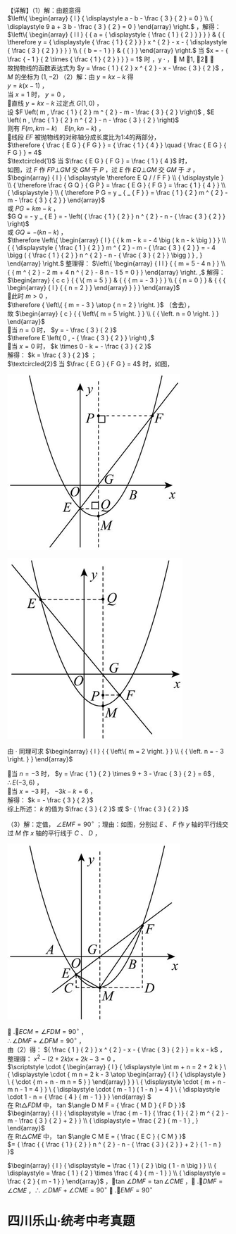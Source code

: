 【详解】（1）解：由题意得  
$\left\{ \begin{array} { l } { \displaystyle a - b - \frac { 3 } { 2 } = 0 } \\ { \displaystyle 9 a + 3 b - \frac { 3 } { 2 } = 0 } \end{array} \right.$ ，解得： $\left\{ \begin{array} { l l } { { a = { \displaystyle { \frac { 1 } { 2 } } } } } & { { \therefore y = { \displaystyle { \frac { 1 } { 2 } } } x ^ { 2 } - x - { \displaystyle { \frac { 3 } { 2 } } } } } \\ { { b = - 1 } } & { { } } \end{array} \right.$ 当 $x = - { \frac { - 1 } { 2 \times { \frac { 1 } { 2 } } } } = 1$ 时 ，y $\cdot$ ， M 1, 2 ，  
故抛物线的函数表达式为 $y = \frac { 1 } { 2 } x ^ { 2 } - x - \frac { 3 } { 2 }$ ， $M$ 的坐标为 $\left( 1 , - 2 \right)$ （2）解：由 $y = k x - k$ 得  
$y = k \left( x - 1 \right)$ ，  
当 $x = 1$ 时， $y = 0$ ，  
直线 $y = k x - k$ 过定点 $G \big ( 1 , 0 \big )$ ，  
设 $F \left( m , \frac { 1 } { 2 } m ^ { 2 } - m - \frac { 3 } { 2 } \right)$ , $E \left( n , \frac { 1 } { 2 } n ^ { 2 } - n - \frac { 3 } { 2 } \right)$   
则有 $F { \big ( } m , k m - k { \big ) } \quad E { \big ( } n , k n - k { \big ) }$ ，  
线段 $E F$ 被抛物线的对称轴分成长度比为1:4的两部分，  
$\therefore { \frac { E G } { F G } } = { \frac { 1 } { 4 } } \quad { \frac { E G } { F G } } = 4$   
$\textcircled{1}$ 当 $\frac { E G } { F G } = \frac { 1 } { 4 }$ 时，  
如图，过 $F$ 作 $F P \bot G M$ 交 $G M$ 于 $P$ ，过 $E$ 作 $E Q \bot G M$ 交 $G M$ 于 $\mathcal { Q }$ ，$\begin{array} { l } { \displaystyle \therefore E Q / / F F } \\ { \displaystyle } \\ { \therefore \frac { G Q } { G P } = \frac { E G } { F G } = \frac { 1 } { 4 } } \\ { \displaystyle } \\ { \therefore P G = y _ { _ { F } } = \frac { 1 } { 2 } m ^ { 2 } - m - \frac { 3 } { 2 } } \end{array}$   
或 $P G = k m - k$ ，  
$G Q = - y _ { E } = - \left( { \frac { 1 } { 2 } } n ^ { 2 } - n - { \frac { 3 } { 2 } } \right)$   
或 $G Q = - { \big ( } k n - k { \big ) }$ ，  
$\therefore \left\{ \begin{array} { l } { { k m - k = - 4 \big ( k n - k \big ) } } \\ { { \displaystyle { \frac { 1 } { 2 } } m ^ { 2 } - m - { \frac { 3 } { 2 } } = - 4 \bigg ( { \frac { 1 } { 2 } } n ^ { 2 } - n - { \frac { 3 } { 2 } } \bigg ) } , } \end{array} \right.$ 整理得： $\left\{ \begin{array} { l l } { { m = 5 - 4 n } } \\ { { m ^ { 2 } - 2 m + 4 n ^ { 2 } - 8 n - 1 5 = 0 } } \end{array} \right. ,$ 解得： $\begin{array} { c c } { { \{ m = 5  } }  & { { {  m = - 3  } } } \\ { { n = 0 } } & { { {  \begin{array} { l } { { n = 2 } } \end{array} } } } \end{array}$   
此时 $m > 0$ ，  
$\therefore { \left\{ { m = - 3 } \atop { n = 2 } \right. }$ （舍去），  
故 $\begin{array} { c } { { \left\{ m = 5 \right. } }  \\ { { \left. n = 0 \right. } } \end{array}$   
当 $n = 0$ 时， $y = - \frac { 3 } { 2 }$   
$\therefore E \left( 0 , - { \frac { 3 } { 2 } } \right) ,$   
当 $x = 0$ 时， $k \times 0 - k = - \frac { 3 } { 2 }$   
解得： $k = \frac { 3 } { 2 }$ ；  
$\textcircled{2}$ 当 $\frac { E G } { F G } = 4$ 时，如图，

![](<../../qs_image_DB/专题3-1_二次函数中的10类定值、定点问题（解析版）/f53602700f11b1f7688284ade4fd2da1b14efb2a55b119812fbd8dbbbe87ad56.jpg>)

![](<../../qs_image_DB/专题3-1_二次函数中的10类定值、定点问题（解析版）/f8ba904142fd28e4b9d1e701e7cb8a0a1435350d397058ecd19c3febe5b8c10c.jpg>)

由 $\cdot$ 同理可求 $\begin{array} { l } { { \left\{ m = 2 \right. } }  \\ { { \left. n = - 3 \right. } } \end{array}$

当 $n = - 3$ 时， $y = \frac { 1 } { 2 } \times 9 + 3 - \frac { 3 } { 2 } = 6$ ,  
$\therefore E ( - 3 , 6 )$ ，  
当 $x = - 3$ 时， $- 3 k - k = 6$ ，  
解得： $k = - \frac { 3 } { 2 }$   
综上所述： $k$ 的值为 $\frac { 3 } { 2 }$ 或 $- { \frac { 3 } { 2 } }$

（3）解：定值， $\angle E M F = 9 0 ^ { \circ }$ ；理由：如图，分别过 $E$ 、 $F$ 作 $y$ 轴的平行线交过 $M$ 作 $x$ 轴的平行线于 $C$ 、 $D$ ，

![](<../../qs_image_DB/专题3-1_二次函数中的10类定值、定点问题（解析版）/79f4724adf7eb9d31f7b485e54b357c600d353b08c4870ef7ada8b07b3daff3f.jpg>)

 $. \angle E C M = \angle F D M = 9 0 ^ { \circ }$ ，  
$\therefore \angle D M F + \angle D F M = 9 0 ^ { \circ }$ ，  
由（2）得： ${ \frac { 1 } { 2 } } x ^ { 2 } - x - { \frac { 3 } { 2 } } = k x - k$ ，  
整理得： $x ^ { 2 } - \left( 2 + 2 k \right) x + 2 k - 3 = 0$ ，  
$\scriptstyle \cdot { \begin{array} { l } { \displaystyle \int m + n = 2 + 2 k } \\ { \displaystyle \cdot \{ m n = 2 k - 3 \atop \begin{array} { l } { \displaystyle } \\ { \cdot { m + n - m n = 5 } } \end{array} } } \\ { \displaystyle \cdot { m + n - m n - 1 = 4 } } \\ { \displaystyle \cdot ( m - 1 ) ( 1 - n ) = 4 } \\ { \displaystyle \cdot 1 - n = { \frac { 4 } { m - 1 } } } \end{array} $   
在 $\mathrm { R t } \triangle F D M$ 中， tan $\angle D M F = { \frac { M D } { F D } }$   
$\begin{array} { l } { \displaystyle = \frac { m - 1 } { \frac { 1 } { 2 } m ^ { 2 } - m - \frac { 3 } { 2 } + 2 } } \\ { \displaystyle = \frac { 2 } { m - 1 } , } \end{array}$   
在 $\mathrm { R t } \triangle C M E$ 中， tan $\angle C M E = { \frac { E C } { C M } }$   
$= { \frac { { \frac { 1 } { 2 } } n ^ { 2 } - n - { \frac { 3 } { 2 } } + 2 } { 1 - n } }$

$\begin{array} { l } { \displaystyle = \frac { 1 } { 2 } \big ( 1 - n \big ) } \\ { \displaystyle = \frac { 1 } { 2 } \times \frac { 4 } { m - 1 } } \\ { \displaystyle = \frac { 2 } { m - 1 } } \end{array}$ ，tan $\angle D M F = \tan \angle C M E$ ， $. \angle D M F = \angle C M E$ ，$\therefore \angle D M F + \angle C M E = 9 0 ^ { \circ }$  $. \angle E M F = 9 0 ^ { \circ }$

# 四川乐山·统考中考真题
